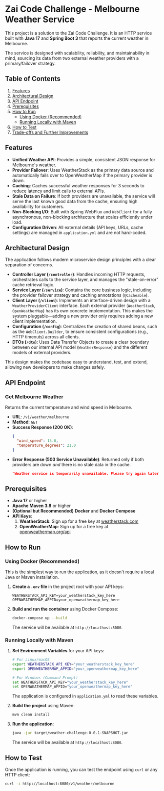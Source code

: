 # Zai Code Challenge - Melbourne Weather Service

This project is a solution to the Zai Code Challenge. It is an HTTP service built with **Java 17** and **Spring Boot 3** that reports the current weather in Melbourne.

The service is designed with scalability, reliability, and maintainability in mind, sourcing its data from two external weather providers with a primary/failover strategy.

## Table of Contents

1.  [Features](#features)
2.  [Architectural Design](#architectural-design)
3.  [API Endpoint](#api-endpoint)
4.  [Prerequisites](#prerequisites)
5.  [How to Run](#how-to-run)
    *   [Using Docker (Recommended)](#using-docker-recommended)
    *   [Running Locally with Maven](#running-locally-with-maven)
6.  [How to Test](#how-to-test)
7.  [Trade-offs and Further Improvements](#trade-offs-and-further-improvements)

## Features

-   **Unified Weather API**: Provides a simple, consistent JSON response for Melbourne's weather.
-   **Provider Failover**: Uses WeatherStack as the primary data source and automatically fails over to OpenWeatherMap if the primary provider is down.
-   **Caching**: Caches successful weather responses for 3 seconds to reduce latency and limit calls to external APIs.
-   **Stale Data on Failure**: If both providers are unavailable, the service will serve the last known good data from the cache, ensuring high availability for customers.
-   **Non-Blocking I/O**: Built with Spring WebFlux and `WebClient` for a fully asynchronous, non-blocking architecture that scales efficiently under load.
-   **Configuration Driven**: All external details (API keys, URLs, cache settings) are managed in `application.yml` and are not hard-coded.

## Architectural Design

The application follows modern microservice design principles with a clear separation of concerns.

-   **Controller Layer (`/controller`)**: Handles incoming HTTP requests, orchestrates calls to the service layer, and manages the "stale-on-error" cache retrieval logic.
-   **Service Layer (`/service`)**: Contains the core business logic, including the provider failover strategy and caching annotations (`@Cacheable`).
-   **Client Layer (`/client`)**: Implements an interface-driven design with a `WeatherProviderClient` interface. Each external provider (`WeatherStack`, `OpenWeatherMap`) has its own concrete implementation. This makes the system pluggable—adding a new provider only requires adding a new client implementation.
-   **Configuration (`/config`)**: Centralizes the creation of shared beans, such as the `WebClient.Builder`, to ensure consistent configurations (e.g., HTTP timeouts) across all clients.
-   **DTOs (`/dto`)**: Uses Data Transfer Objects to create a clear boundary between our internal API model (`WeatherResponse`) and the different models of external providers.

This design makes the codebase easy to understand, test, and extend, allowing new developers to make changes safely.

## API Endpoint

### Get Melbourne Weather

Returns the current temperature and wind speed in Melbourne.

-   **URL**: `/v1/weather/melbourne`
-   **Method**: `GET`
-   **Success Response (200 OK)**:
    ```json
    {
      "wind_speed": 15.0,
      "temperature_degrees": 21.0
    }
    ```
-   **Error Response (503 Service Unavailable)**:
    Returned only if both providers are down *and* there is no stale data in the cache.
    ```json
    "Weather service is temporarily unavailable. Please try again later."
    ```

## Prerequisites

-   **Java 17** or higher
-   **Apache Maven 3.8** or higher
-   **(Optional but Recommended)** **Docker** and **Docker Compose**
-   **API Keys**:
    1.  **WeatherStack**: Sign up for a free key at [weatherstack.com](https://weatherstack.com/)
    2.  **OpenWeatherMap**: Sign up for a free key at [openweathermap.org/api](https://openweathermap.org/api)

## How to Run

### Using Docker (Recommended)

This is the simplest way to run the application, as it doesn't require a local Java or Maven installation.

1.  **Create a `.env` file** in the project root with your API keys:
    ```env
    WEATHERSTACK_API_KEY=your_weatherstack_key_here
    OPENWEATHERMAP_APPID=your_openweathermap_key_here
    ```

2.  **Build and run the container** using Docker Compose:
    ```bash
    docker-compose up --build
    ```
    The service will be available at `http://localhost:8080`.

### Running Locally with Maven

1.  **Set Environment Variables** for your API keys:
    ```bash
    # For Linux/macOS
    export WEATHERSTACK_API_KEY="your_weatherstack_key_here"
    export OPENWEATHERMAP_APPID="your_openweathermap_key_here"

    # For Windows (Command Prompt)
    set WEATHERSTACK_API_KEY="your_weatherstack_key_here"
    set OPENWEATHERMAP_APPID="your_openweathermap_key_here"
    ```
    The application is configured in `application.yml` to read these variables.

2.  **Build the project** using Maven:
    ```bash
    mvn clean install
    ```

3.  **Run the application**:
    ```bash
    java -jar target/weather-challenge-0.0.1-SNAPSHOT.jar
    ```
    The service will be available at `http://localhost:8080`.

## How to Test

Once the application is running, you can test the endpoint using `curl` or any HTTP client:

```bash
curl -i http://localhost:8080/v1/weather/melbourne